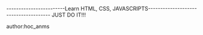 ------------------------Learn HTML, CSS, JAVASCRIPTS--------------------------------------
JUST DO IT!!!

author:hoc_anms
      
